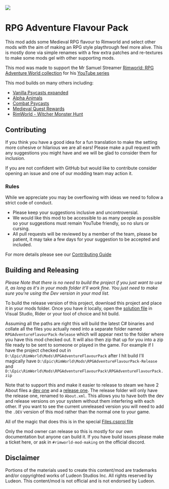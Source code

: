 <p>
  <a href="https://steamcommunity.com/sharedfiles/filedetails/?id=2916348220" alt="Steam Workshop Link">
  <img src="https://img.shields.io/static/v1?label=Steam&message=Workshop&color=blue&logo=steam&link=https://steamcommunity.com/sharedfiles/filedetails/?id=2916348220"/>
  </a>
</p>

# RPG Adventure Flavour Pack
This mod adds some Medieval RPG flavour to Rimworld and select other mods with the aim of making an RPG style playthrough feel more alive.
This is mostly done via simple renames with a few extra patches and re-textures to make some mods gel with other supporting mods.

This mod was made to support the Mr Samuel Streamer [Rimworld: RPG Adventure World collection](https://steamcommunity.com/sharedfiles/filedetails/?id=2908695387) for his [YouTube series](https://www.youtube.com/playlist?list=PLNWGkqCSwkOHznnLAMzwpy-pO0pR7Wr6r)  

This mod builds on many others including:
* [Vanilla Psycasts expanded](https://steamcommunity.com/sharedfiles/filedetails/?id=2842502659)
* [Alpha Animals](https://steamcommunity.com/sharedfiles/filedetails/?id=1541721856)
* [Combat Psycasts](https://steamcommunity.com/sharedfiles/filedetails/?id=2679831053)
* [Medieval Quest Rewards](https://steamcommunity.com/sharedfiles/filedetails/?id=2599672901)
* [RimWorld - Witcher Monster Hunt](https://steamcommunity.com/sharedfiles/filedetails/?id=2008529522)

## Contributing
If you think you have a good idea for a fun translation to make the setting more cohesive or hilarious we are all ears!
Please make a pull request with any suggestions you might have and we will be glad to consider them for inclusion.

If you are not confident with GitHub but would like to contribute consider opening an issue and one of our modding team may action it.

### Rules
While we appreciate you may be overflowing with ideas we need to follow a strict code of conduct.
* Please keep your suggestions inclusive and uncontroversial.
* We would like this mod to be accessible to as many people as possible so your suggestions must remain YouTube friendly, so no slurs or cursing.
* All pull requests will be reviewed by a member of the team, please be patient, it may take a few days for your suggestion to be accepted and included. 

For more details please see our [Contributing Guide](CONTRIBUTING.md)

## Building and Releasing

*Please Note that there is no need to build the project if you just want to use it, as long as it's in your mods folder it'll work fine. You just need to make sure you're using the _Dev_ version in your mod list.*

To build the release version of this project, download this project and place it in your mods folder.
Once you have it locally, open the [solution file](1.4/Source/RPGAdventureFlavourPack.sln) in Visual Studio, Rider or your tool of choice and hit build.

Assuming all the paths are right this will build the latest C# binaries and collate all the files you actually need into a separate folder named `RPGAdventureFlavourPack-Release` which will appear next to the folder where you have this mod checked out.
It will also then zip that up for you into a zip file ready to be sent to someone or played in the game.
For example if I have the project checked out in `D:\Epic\RimWorld\Mods\RPGAdventureFlavourPack` after I hit build I'll magically have `D:\Epic\RimWorld\Mods\RPGAdventureFlavourPack-Release` and `D:\Epic\RimWorld\Mods\RPGAdventureFlavourPack\RPGAdventureFlavourPack.zip`

Note that to support this and make it easier to release to steam we have 2 About files a [dev one](About/About.xml) and a [release one](About/About-Release.xml).
The release folder will only have the release one, renamed to `About.xml`. This allows you to have both the dev and release versions on your system without them interfering with each other.
If you want to see the current unreleased version you will need to add the `.DEV` version of this mod rather than the normal one to your game.

All of the magic that does this is in the special [Files.csproj file](1.4/Source/Files.csproj)

Only the mod owner can release so this is mostly for our own documentation but anyone can build it.
If you have build issues please make a ticket here, or ask in `#rimworld-mod-making` on the official discord.

## Disclaimer
Portions of the materials used to create this content/mod are trademarks and/or copyrighted works of Ludeon Studios Inc. All rights reserved by Ludeon. This content/mod is not official and is not endorsed by Ludeon.
